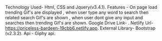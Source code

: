 Technology Used- Html, CSS and Jquery(v3.4.1). 
Features - On page load trending Gif's are displayed , when user type any word to search then related search Gif's are shown , when user dont give any input and searches then trending Gif's are shown. 
Google Drive Link- .
Netlify Url-https://priceless-bardeen-19cbb6.netlify.app.
External Library- Bootstrap (v2.3.2).
Api - Giphy api.
